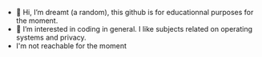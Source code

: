 - 👋 Hi, I’m dreamt (a random), this github is for educationnal purposes for the moment.
- 👀 I’m interested in coding in general. I like subjects related on operating systems and privacy.
- I'm not reachable for the moment

<!---
dreamt9731/dreamt9731 is a ✨ special ✨ repository because its `README.md` (this file) appears on your GitHub profile.
You can click the Preview link to take a look at your changes.
--->
